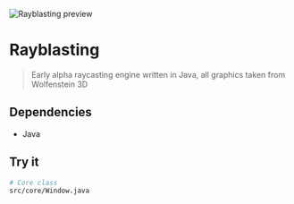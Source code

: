 ![Rayblasting preview](http://dummy-site/dummy-img.jpg "Rayblasting preview")

Rayblasting
===

> Early alpha raycasting engine written in Java, all graphics taken from Wolfenstein 3D

## Dependencies
* Java

## Try it
```bash
# Core class
src/core/Window.java
```

